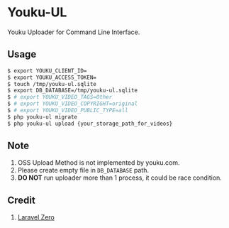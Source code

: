 # Youku-UL

Youku Uploader for Command Line Interface. 

## Usage

```bash
$ export YOUKU_CLIENT_ID=
$ export YOUKU_ACCESS_TOKEN=
$ touch /tmp/youku-ul.sqlite
$ export DB_DATABASE=/tmp/youku-ul.sqlite
$ # export YOUKU_VIDEO_TAGS=Other
$ # export YOUKU_VIDEO_COPYRIGHT=original
$ # export YOUKU_VIDEO_PUBLIC_TYPE=all
$ php youku-ul migrate
$ php youku-ul upload {your_storage_path_for_videos}
```

## Note

1. OSS Upload Method is not implemented by youku.com.
2. Please create empty file in `DB_DATABASE` path. 
3. **DO NOT** run uploader more than 1 process, it could be race condition.

## Credit

1. [Laravel Zero](https://github.com/laravel-zero/laravel-zero)
